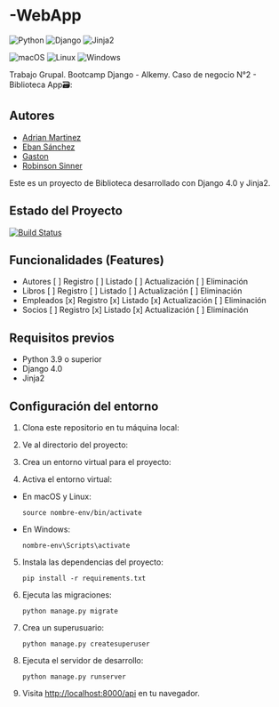 # -WebApp

![Python](https://img.shields.io/badge/Python-3.9-blue.svg)
![Django](https://img.shields.io/badge/Django-4.0-brightgreen.svg)
![Jinja2](https://img.shields.io/badge/Jinja2-3.0-brightgreen.svg)


![macOS](https://img.shields.io/badge/macOS-compatible-green)
![Linux](https://img.shields.io/badge/Linux-compatible-green)
![Windows](https://img.shields.io/badge/Windows-compatible-green)

Trabajo Grupal. Bootcamp Django - Alkemy. Caso de negocio N°2 - Biblioteca App🗃️:

## Autores

- [Adrian Martinez](https://github.com/adrian411997)
- [Eban Sánchez](https://github.com/EbanSnt)
- [Gaston](https://github.com/gaston010)
- [Robinson Sinner](https://github.com/RS4400)

Este es un proyecto de Biblioteca desarrollado con Django 4.0 y Jinja2.

## Estado del Proyecto

[![Build Status](https://img.shields.io/badge/Branch-develop-blue)](https://github.com/EbanSnt/-WebApp/tree/develop)

## Funcionalidades (Features)
 - Autores
    [ ] Registro
    [ ] Listado
    [ ] Actualización
    [ ] Eliminación
 - Libros
    [ ] Registro
    [ ] Listado
    [ ] Actualización
    [ ] Eliminación
 - Empleados
    [x] Registro
    [x] Listado
    [x] Actualización
    [ ] Eliminación
 - Socios
    [ ] Registro
    [x] Listado
    [x] Actualización
    [ ] Eliminación
## Requisitos previos

- Python 3.9 o superior
- Django 4.0
- Jinja2

## Configuración del entorno

1. Clona este repositorio en tu máquina local:

2. Ve al directorio del proyecto:

3. Crea un entorno virtual para el proyecto:

4. Activa el entorno virtual:

- En macOS y Linux:

  ```
  source nombre-env/bin/activate
  ```

- En Windows:

    ```
    nombre-env\Scripts\activate
    ```

5. Instala las dependencias del proyecto:

    ```
    pip install -r requirements.txt
    ```

6. Ejecuta las migraciones:

    ```
    python manage.py migrate
    ```

7. Crea un superusuario:

    ```
    python manage.py createsuperuser
    ```

8. Ejecuta el servidor de desarrollo:

    ```
    python manage.py runserver
    ```

9. Visita [http://localhost:8000/api](http://localhost:8000/api) en tu navegador.
